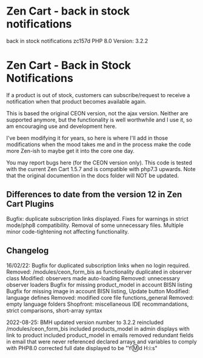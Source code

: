 # Zen Cart - back in stock notifications
back in stock notifications zc157d PHP 8.0 Version: 3.2.2
# Zen Cart - Back in Stock Notifications
If a product is out of stock, customers can subscribe/request to receive a notification when that product becomes available again.

This is based the original CEON version, not the ajax version. Neither are supported anymore, but the functionality is well worthwhile and I use it, so am encouraging use and development here.

I've been modifying it for years, so here is where I'll add in those modifications when the mood takes me and in the process make the code more Zen-ish to maybe get it into the core one day.

You may report bugs here (for the CEON version only). This code is tested with the current Zen Cart 1.5.7 and is compatible with php7.3 upwards.
Note that the original documention in the docs folder will NOT be updated.
## Differences to date from the version 12 in Zen Cart Plugins

Bugfix: duplicate subscription links displayed.
Fixes for warnings in strict mode/php8 compatibility.
Removal of some unnecessary files.
Multiple minor code-tightening not affecting functionality.

## Changelog
16/02/22:
Bugfix for duplicated subscription links when no login required.
Removed: /modules/ceon_form_bis as functionality duplicated in observer class
Modified: observers made auto-loading
Removed: unnecessary observer loaders 
Bugfix for missing product_model in account BISN listing
Bugfix for missing image in account BISN listing, Update button
Modified: language defines
Removed: modified core file functions_general
Removed: empty language folders
Shopfront: miscellaneous IDE recommandations, strict comparisons, short-array syntax

2022-08-25: BMH
updated version number to 3.2.2
reincluded /modules/ceon_form_bis 
included products_model in admin displays with link to product
included product_model in emails
removed redundant fields in email that were never referenced
declared arrays and variables to comply with PHP8.0
corrected full date displayed to be "Y:m:d H:i:s"
